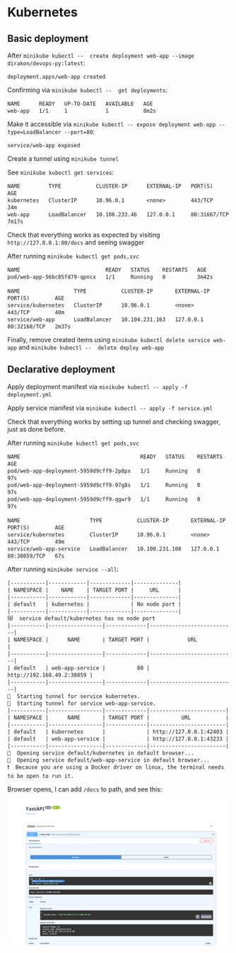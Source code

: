 # Kubernetes

## Basic deployment

After `minikube kubectl --  create deployment web-app --image dirakon/devops-py:latest`:

```shell
deployment.apps/web-app created
```

Confirming via `minikube kubectl --  get deployments`:

```shell
NAME      READY   UP-TO-DATE   AVAILABLE   AGE
web-app   1/1     1            1           8m2s
```

Make it accessible via `minikube kubectl -- expose deployment web-app --type=LoadBalancer --port=80`:

```shell
service/web-app exposed
```

Create a tunnel using `minikube tunnel`

See `minikube kubectl get services`:

```shell
NAME         TYPE           CLUSTER-IP      EXTERNAL-IP   PORT(S)        AGE
kubernetes   ClusterIP      10.96.0.1       <none>        443/TCP        34m
web-app      LoadBalancer   10.106.233.46   127.0.0.1     80:31667/TCP   7m17s
```

Check that everything works as expected by visiting `http://127.0.0.1:80/docs` and seeing swagger

After running `minikube kubectl get pods,svc`

```shell
NAME                           READY   STATUS    RESTARTS   AGE
pod/web-app-56bc85fd79-qpncx   1/1     Running   0          3m42s

NAME                 TYPE           CLUSTER-IP       EXTERNAL-IP   PORT(S)        AGE
service/kubernetes   ClusterIP      10.96.0.1        <none>        443/TCP        40m
service/web-app      LoadBalancer   10.104.231.163   127.0.0.1     80:32168/TCP   2m37s
```

Finally, remove created items using `minikube kubectl delete service web-app` and `minikube kubectl --  delete deploy web-app`

## Declarative deployment

Apply deployment manifest via `minikube kubectl -- apply -f deployment.yml`

Apply service manifest via `minikube kubectl -- apply -f service.yml`

Check that everything works by setting up tunnel and checking swagger, just as done before.

After running `minikube kubectl get pods,svc`

```shell
NAME                                      READY   STATUS    RESTARTS   AGE
pod/web-app-deployment-5959d9cff9-2p8px   1/1     Running   0          97s
pod/web-app-deployment-5959d9cff9-97g8s   1/1     Running   0          97s
pod/web-app-deployment-5959d9cff9-qgwr9   1/1     Running   0          97s

NAME                      TYPE           CLUSTER-IP       EXTERNAL-IP   PORT(S)        AGE
service/kubernetes        ClusterIP      10.96.0.1        <none>        443/TCP        49m
service/web-app-service   LoadBalancer   10.100.231.108   127.0.0.1     80:30859/TCP   67s
```

After running `minikube service --all`:

```shell
|-----------|------------|-------------|--------------|
| NAMESPACE |    NAME    | TARGET PORT |     URL      |
|-----------|------------|-------------|--------------|
| default   | kubernetes |             | No node port |
|-----------|------------|-------------|--------------|
😿  service default/kubernetes has no node port
|-----------|-----------------|-------------|---------------------------|
| NAMESPACE |      NAME       | TARGET PORT |            URL            |
|-----------|-----------------|-------------|---------------------------|
| default   | web-app-service |          80 | http://192.168.49.2:30859 |
|-----------|-----------------|-------------|---------------------------|
🏃  Starting tunnel for service kubernetes.
🏃  Starting tunnel for service web-app-service.
|-----------|-----------------|-------------|------------------------|
| NAMESPACE |      NAME       | TARGET PORT |          URL           |
|-----------|-----------------|-------------|------------------------|
| default   | kubernetes      |             | http://127.0.0.1:42403 |
| default   | web-app-service |             | http://127.0.0.1:43233 |
|-----------|-----------------|-------------|------------------------|
🎉  Opening service default/kubernetes in default browser...
🎉  Opening service default/web-app-service in default browser...
❗  Because you are using a Docker driver on linux, the terminal needs to be open to run it.
```

Browser opens, I can add `/docs` to path, and see this:

![swagger_minikube.png](screenshots/swagger_minikube.png)
